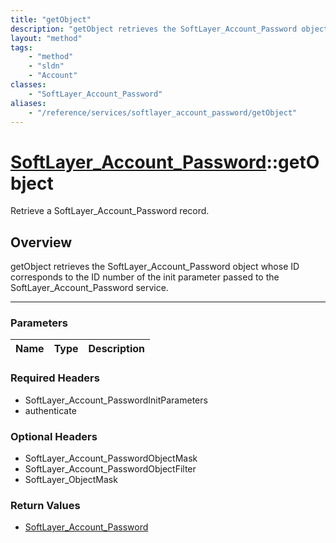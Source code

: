 ```yaml
---
title: "getObject"
description: "getObject retrieves the SoftLayer_Account_Password object whose ID corresponds to the ID number of the init parameter pa... "
layout: "method"
tags:
    - "method"
    - "sldn"
    - "Account"
classes:
    - "SoftLayer_Account_Password"
aliases:
    - "/reference/services/softlayer_account_password/getObject"
---
```

# [SoftLayer_Account_Password](/reference/services/SoftLayer_Account_Password)::getObject


Retrieve a SoftLayer_Account_Password record.


## Overview 
getObject retrieves the SoftLayer_Account_Password object whose ID corresponds to the ID number of the init parameter passed to the SoftLayer_Account_Password service. 

-----

### Parameters 
|Name | Type | Description |
| --- | --- | --- |


### Required Headers
* SoftLayer_Account_PasswordInitParameters
* authenticate


### Optional Headers
* SoftLayer_Account_PasswordObjectMask
* SoftLayer_Account_PasswordObjectFilter
* SoftLayer_ObjectMask

### Return Values
* <a href='/reference/datatypes/SoftLayer_Account_Password'>SoftLayer_Account_Password </a>




